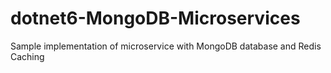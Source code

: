 # dotnet6-MongoDB-Microservices
Sample implementation of microservice with MongoDB database and Redis Caching
